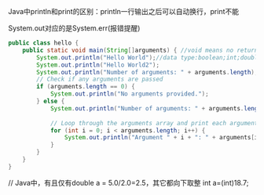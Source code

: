 



Java中println和print的区别：println一行输出之后可以自动换行，print不能

System.out对应的是System.err(报错提醒)


```Java
public class hello {
	public static void main(String[]arguments) { //void means no return value
		System.out.println("Hello World");//data type:boolean;int;double;String
		System.out.println("Hello World2");
		System.out.println("Number of arguments: " + arguments.length);
		// Check if any arguments are passed
        if (arguments.length == 0) {
            System.out.println("No arguments provided.");
        } else {
            System.out.println("Number of arguments: " + arguments.length);
            
            // Loop through the arguments array and print each argument
            for (int i = 0; i < arguments.length; i++) {
                System.out.println("Argument " + i + ": " + arguments[i]);
            }
        }
	}
}
```

// Java中，有且仅有double a = 5.0/2.0=2.5，其它都向下取整
int a=(int)18.7;